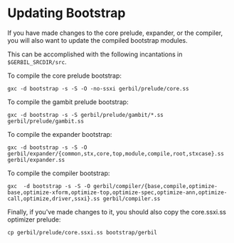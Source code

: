 # Updating Bootstrap

If you have made changes to the core prelude, expander, or the compiler, you will also want to update the compiled bootstrap modules.

This can be accomplished with the following incantations in `$GERBIL_SRCDIR/src`.

To compile the core prelude bootstrap:
```
gxc -d bootstrap -s -S -O -no-ssxi gerbil/prelude/core.ss
```

To compile the gambit prelude bootstrap:
```
gxc -d bootstrap -s -S gerbil/prelude/gambit/*.ss gerbil/prelude/gambit.ss
```

To compile the expander bootstrap:
```
gxc -d bootstrap -s -S -O gerbil/expander/{common,stx,core,top,module,compile,root,stxcase}.ss gerbil/expander.ss
```

To compile the compiler bootstrap:
```
gxc  -d bootstrap -s -S -O gerbil/compiler/{base,compile,optimize-base,optimize-xform,optimize-top,optimize-spec,optimize-ann,optimize-call,optimize,driver,ssxi}.ss gerbil/compiler.ss
```

Finally, if you've made changes to it, you should also copy the core.ssxi.ss optimizer prelude:
```
cp gerbil/prelude/core.ssxi.ss bootstrap/gerbil
```
